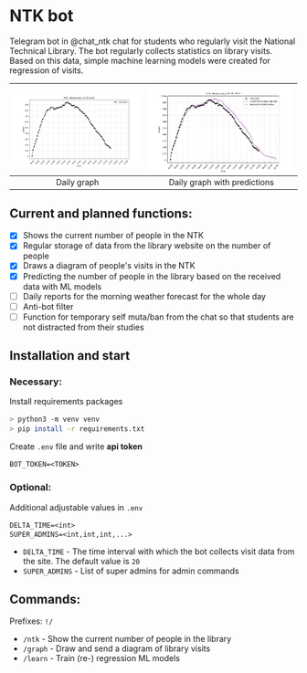 # NTK bot
Telegram bot in @chat_ntk chat for students who regularly visit the National Technical Library. The bot regularly collects statistics on library visits. Based on this data, simple machine learning models were created for regression of visits.


| ![Daily graph](example_images/daily_graph.png) | ![Daily graph with predictions](example_images/daily_graph_with_predictions.png) |
|:---:|:---:|
| Daily graph | Daily graph with predictions |


## Current and planned functions:
- [x] Shows the current number of people in the NTK
- [x] Regular storage of data from the library website on the number of people
- [x] Draws a diagram of people's visits in the NTK
- [x] Predicting the number of people in the library based on the received data with ML models
- [ ] Daily reports for the morning weather forecast for the whole day
- [ ] Anti-bot filter
- [ ] Function for temporary self muta/ban from the chat so that students are not distracted from their studies

## Installation and start

### Necessary:
Install requirements packages
```sh
> python3 -m venv venv
> pip install -r requirements.txt
```
Create `.env` file and write **api token**
```env
BOT_TOKEN=<TOKEN>
```

### Optional:
Additional adjustable values in `.env`
```env
DELTA_TIME=<int>
SUPER_ADMINS=<int,int,int,...>
```
* `DELTA_TIME` - The time interval with which the bot collects visit data from the site. The default value is `20`
* `SUPER_ADMINS` - List of super admins for admin commands 


## Commands:
Prefixes: `!/`
- `/ntk` - Show the current number of people in the library
- `/graph` - Draw and send a diagram of library visits
- `/learn` - Train (re-) regression ML models
